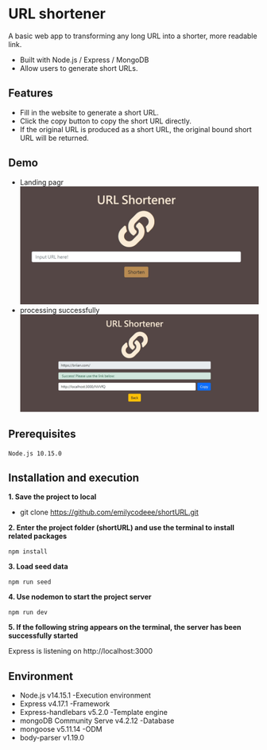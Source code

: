 # URL shortener

A basic web app to transforming any long URL into a shorter, more readable link.

- Built with Node.js / Express / MongoDB
- Allow users to generate short URLs.

## Features

- Fill in the website to generate a short URL.
- Click the copy button to copy the short URL directly.
- If the original URL is produced as a short URL, the original bound short URL will be returned.

## Demo

- Landing pagr
  ![index](/public/photos/index.jpg)
- processing successfully
  ![new](/public/photos/success.jpg)

## Prerequisites

```
Node.js 10.15.0
```

## Installation and execution

**1. Save the project to local**

- git clone https://github.com/emilycodeee/shortURL.git

**2. Enter the project folder (shortURL) and use the terminal to install related packages**

```
npm install
```

**3. Load seed data**

```
npm run seed
```

**4. Use nodemon to start the project server**

```
npm run dev
```

**5. If the following string appears on the terminal, the server has been successfully started**

Express is listening on http://localhost:3000

## Environment

- Node.js v14.15.1 -Execution environment
- Express v4.17.1 -Framework
- Express-handlebars v5.2.0 -Template engine
- mongoDB Community Serve v4.2.12 -Database
- mongoose v5.11.14 -ODM
- body-parser v1.19.0
